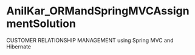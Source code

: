 # AnilKar_ORMandSpringMVCAssignmentSolution
CUSTOMER RELATIONSHIP MANAGEMENT using Spring MVC and Hibernate
